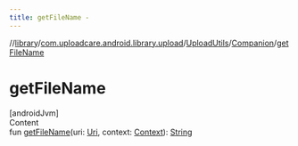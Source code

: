 ```yaml
---
title: getFileName -
---
```

//[library](../../../index.md)/[com.uploadcare.android.library.upload](../../index.md)/[UploadUtils](../index.md)/[Companion](index.md)/[getFileName](get-file-name.md)



# getFileName  
[androidJvm]  
Content  
fun [getFileName](get-file-name.md)(uri: [Uri](https://developer.android.com/reference/kotlin/android/net/Uri.html), context: [Context](https://developer.android.com/reference/kotlin/android/content/Context.html)): [String](https://kotlinlang.org/api/latest/jvm/stdlib/kotlin/-string/index.html)  



